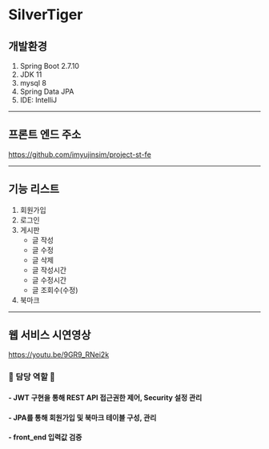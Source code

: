 # SilverTiger
## 개발환경
1. Spring Boot 2.7.10
2. JDK 11
3. mysql 8
4. Spring Data JPA
5. IDE: IntelliJ
---
## 프론트 엔드 주소
https://github.com/imyujinsim/project-st-fe

---
## 기능 리스트
1. 회원가입
2. 로그인
3. 게시판
   - 글 작성
   - 글 수정
   - 글 삭제
   - 글 작성시간
   - 글 수정시간
   - 글 조회수(수정)
 4. 북마크
 ---
 ## 웹 서비스 시연영상
 https://youtu.be/9GR9_RNei2k
 
   
### 🙌 담당 역할 🙌 
#### - JWT 구현을 통해 REST API 접근권한 제어, Security 설정 관리
#### - JPA를 통해 회원가입 및 북마크 테이블 구성, 관리
#### - front_end 입력값 검증
